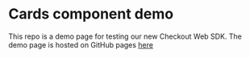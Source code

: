 # Cards component demo
This repo is a demo page for testing our new Checkout Web SDK.
The demo page is hosted on GitHub pages [here](https://optile.github.io/cards-component-demo/)
